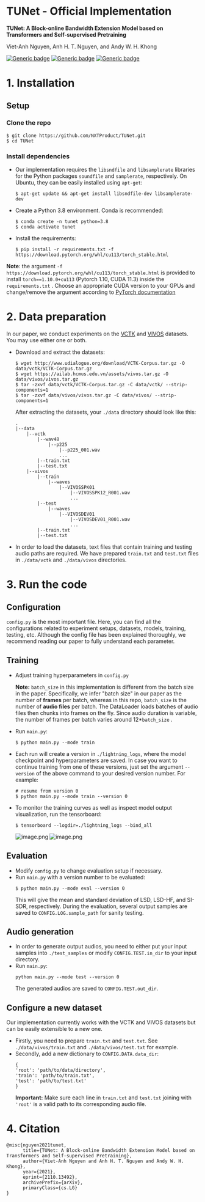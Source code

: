 # TUNet - Official Implementation
**TUNet: A Block-online Bandwidth Extension Model based on Transformers and Self-supervised Pretraining**

Viet-Anh Nguyen, Anh H. T. Nguyen, and Andy W. H. Khong

[![Generic badge](https://img.shields.io/badge/arXiv-2110.13492-brightgreen.svg?style=flat-square)](https://arxiv.org/abs/2110.13492)
[![Generic badge](https://img.shields.io/github/stars/NXTProduct/TUNet?color=yellow&label=TUNet&logo=github&style=flat-square)](https://github.com/NXTProduct/TUNet/)
[![Generic badge](https://img.shields.io/github/last-commit/NXTProduct/TUNet?color=blue&label=last%20commit&style=flat-square)](https://github.com/NXTProduct/TUNet/commits)


# 1. Installation
## Setup
### Clone the repo
```
$ git clone https://github.com/NXTProduct/TUNet.git
$ cd TUNet
```
### Install dependencies
* Our implementation requires the `libsndfile` and `libsamplerate` libraries for the Python packages `soundfile` and `samplerate`, respectively. On Ubuntu, they can be easily installed using `apt-get`:
    ```
    $ apt-get update && apt-get install libsndfile-dev libsamplerate-dev
    ```
*  Create a Python 3.8 environment. Conda is recommended:
    ```
    $ conda create -n tunet python=3.8
    $ conda activate tunet
    ```

* Install the requirements:
    ```
    $ pip install -r requirements.txt -f https://download.pytorch.org/whl/cu113/torch_stable.html
    ```
**Note**: the argument `-f https://download.pytorch.org/whl/cu113/torch_stable.html` is provided to install `torch==1.10.0+cu113`  (Pytorch 1.10, CUDA 11.3) inside the `requirements.txt` . Choose an appropriate CUDA version to your GPUs and change/remove the argument according to [PyTorch documentation](https://pytorch.org/get-started/locally/)
# 2. Data preparation
In our paper, we conduct experiments on the [VCTK](https://datashare.ed.ac.uk/handle/10283/3443) and [VIVOS](https://ailab.hcmus.edu.vn/vivos) datasets. You may use either one or both.

* Download and extract the datasets:
    ```
    $ wget http://www.udialogue.org/download/VCTK-Corpus.tar.gz -O data/vctk/VCTK-Corpus.tar.gz
    $ wget https://ailab.hcmus.edu.vn/assets/vivos.tar.gz -O data/vivos/vivos.tar.gz
    $ tar -zxvf data/vctk/VCTK-Corpus.tar.gz -C data/vctk/ --strip-components=1
    $ tar -zxvf data/vivos/vivos.tar.gz -C data/vivos/ --strip-components=1
    ```

    After extracting the datasets, your `./data` directory should look like this:

    ```
    .
    |--data
        |--vctk
            |--wav48
                |--p225
                    |--p225_001.wav
                    ...
            |--train.txt   
            |--test.txt
        |--vivos
            |--train
                |--waves
                    |--VIVOSSPK01
                        |--VIVOSSPK12_R001.wav
                        ...                
            |--test
                |--waves
                    |--VIVOSDEV01
                        |--VIVOSDEV01_R001.wav
                        ...      
            |--train.txt   
            |--test.txt
    ```
* In order to load the datasets, text files that contain training and testing audio paths are required. We have prepared `train.txt` and `test.txt` files in `./data/vctk` and `./data/vivos` directories.

# 3. Run the code
## Configuration
`config.py` is the most important file. Here, you can find all the configurations related to experiment setups, datasets, models, training, testing, etc. Although the config file has been explained thoroughly, we recommend reading our paper to fully understand each parameter.

## Training
* Adjust training hyperparameters in `config.py` 

    **Note:** `batch_size` in this implementation is different from the batch size in the paper. Specifically, we infer "batch size" in our paper as the number of **frames** per batch, whereas in this repo, `batch_size` is the number of **audio files** per batch. The DataLoader loads batches of audio files then chunks into frames on the fly. Since audio duration is variable, the number of frames per batch varies around 12*`batch_size` .
* Run `main.py`:
    ```
    $ python main.py --mode train
    ```
* Each run will create a version in `./lightning_logs`, where the model checkpoint and hyperparameters are saved. In case you want to continue training from one of these versions, just set the argument `--version` of the above command to your desired version number. For example:
    ```
    # resume from version 0
    $ python main.py --mode train --version 0
    ```
* To monitor the training curves as well as inspect model output visualization, run the tensorboard:
    ```
    $ tensorboard --logdir=./lightning_logs --bind_all
    ```
    ![image.png](https://images.viblo.asia/8da3b9e0-d9e8-470a-ae49-f3d8962fe130.png)
    ![image.png](https://images.viblo.asia/75e40509-c36a-4055-af73-36ffd777ba87.png)

## Evaluation
* Modify `config.py` to change evaluation setup if necessary.
* Run `main.py` with a version number to be evaluated:
    ```
    $ python main.py --mode eval --version 0
    ```
     This will give the mean and standard deviation of LSD, LSD-HF, and SI-SDR, respectively. During the evaluation, several output samples are saved to `CONFIG.LOG.sample_path` for sanity testing.

## Audio generation
* In order to generate output audios, you need to either put your input samples into `./test_samples` or modify `CONFIG.TEST.in_dir` to your input directory. 
* Run `main.py`:
    ```
    python main.py --mode test --version 0
    ```
    The generated audios are saved to `CONFIG.TEST.out_dir`.

## Configure a new dataset
Our implementation currently works with the VCTK and VIVOS datasets but can be easily extensible to a new one.
* Firstly, you need to prepare `train.txt` and `test.txt`. See `./data/vivos/train.txt` and `./data/vivos/test.txt` for example.
* Secondly, add a new dictionary to `CONFIG.DATA.data_dir`:
    ```
    {
    'root': 'path/to/data/directory',
    'train': 'path/to/train.txt',
    'test': 'path/to/test.txt'
    }
    ```
    **Important:** Make sure each line in `train.txt` and `test.txt` joining with `'root'` is a valid path to its corresponding audio file.

# 4. Citation
```
@misc{nguyen2021tunet,
      title={TUNet: A Block-online Bandwidth Extension Model based on Transformers and Self-supervised Pretraining}, 
      author={Viet-Anh Nguyen and Anh H. T. Nguyen and Andy W. H. Khong},
      year={2021},
      eprint={2110.13492},
      archivePrefix={arXiv},
      primaryClass={cs.LG}
}
```
